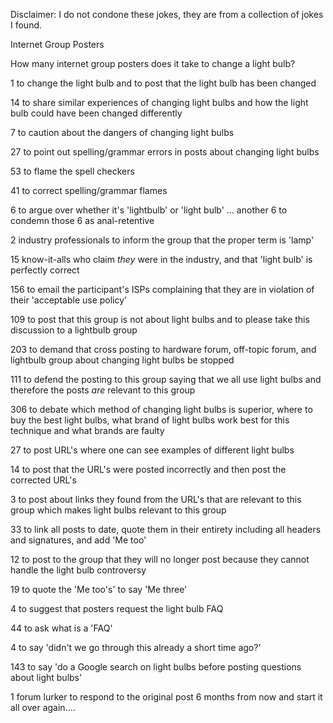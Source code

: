 Disclaimer: I do not condone these jokes, they are from a collection of jokes I found.

Internet Group Posters

How many internet group posters does it take to change a light bulb?


1 to change the light bulb and to post that the light bulb has been changed

14 to share similar experiences of changing light bulbs and how the light
bulb could have been changed differently

7 to caution about the dangers of changing light bulbs

27 to point out spelling/grammar errors in posts about changing light bulbs

53 to flame the spell checkers

41 to correct spelling/grammar flames

6 to argue over whether it's 'lightbulb' or 'light bulb' ... another 6 to
condemn those 6 as anal-retentive

2 industry professionals to inform the group that the proper term is 'lamp'

15 know-it-alls who claim *they* were in the industry, and that 'light
bulb' is perfectly correct

156 to email the participant's ISPs complaining that they are in violation
of their 'acceptable use policy'

109 to post that this group is not about light bulbs and to please take
this discussion to a lightbulb group

203 to demand that cross posting to hardware forum, off-topic forum, and
lightbulb group about changing light bulbs be stopped

111 to defend the posting to this group saying that we all use light bulbs
and therefore the posts *are* relevant to this group

306 to debate which method of changing light bulbs is superior, where to
buy the best light bulbs, what brand of light bulbs work best for this
technique and what brands are faulty

27 to post URL's where one can see examples of different light bulbs

14 to post that the URL's were posted incorrectly and then post the
corrected URL's

3 to post about links they found from the URL's that are relevant to this
group which makes light bulbs relevant to this group

33 to link all posts to date, quote them in their entirety including all
headers and signatures, and add 'Me too'

12 to post to the group that they will no longer post because they cannot
handle the light bulb controversy

19 to quote the 'Me too's' to say 'Me three'

4 to suggest that posters request the light bulb FAQ

44 to ask what is a 'FAQ'

4 to say 'didn't we go through this already a short time ago?'

143 to say 'do a Google search on light bulbs before posting questions
about light bulbs'

1 forum lurker to respond to the original post 6 months from now and start
it all over again....


